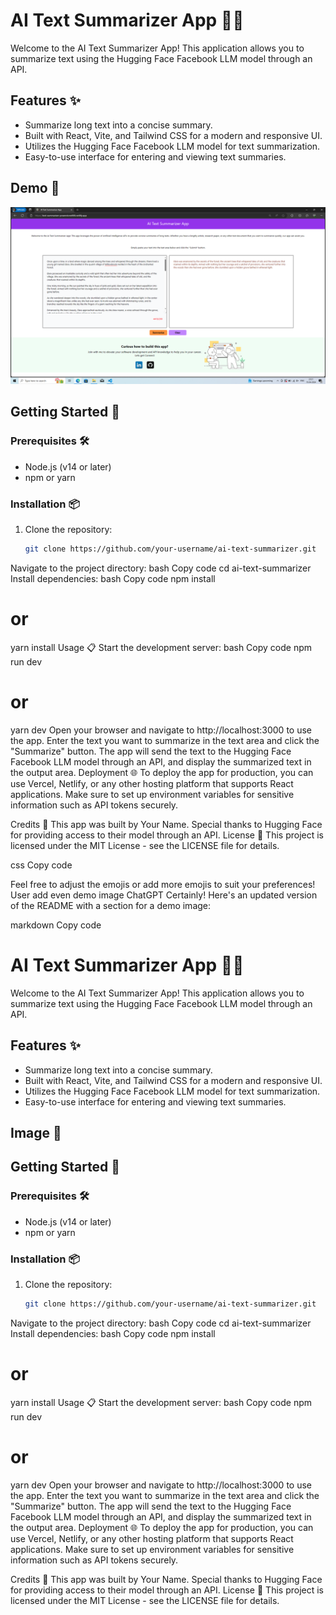 # AI Text Summarizer App 🤖📝

Welcome to the AI Text Summarizer App! This application allows you to summarize text using the Hugging Face Facebook LLM model through an API.

## Features ✨

- Summarize long text into a concise summary.
- Built with React, Vite, and Tailwind CSS for a modern and responsive UI.
- Utilizes the Hugging Face Facebook LLM model for text summarization.
- Easy-to-use interface for entering and viewing text summaries.

## Demo 📸
<img src="Screenshot (141).png" alt="AI text summarize srceenshot" alt="AI text summarize srceenshot">


## Getting Started 🚀

### Prerequisites 🛠️

- Node.js (v14 or later)
- npm or yarn

### Installation 📦

1. Clone the repository:

   ```bash
   git clone https://github.com/your-username/ai-text-summarizer.git
Navigate to the project directory:
bash
Copy code
cd ai-text-summarizer
Install dependencies:
bash
Copy code
npm install
# or
yarn install
Usage 📋
Start the development server:
bash
Copy code
npm run dev
# or
yarn dev
Open your browser and navigate to http://localhost:3000 to use the app.
Enter the text you want to summarize in the text area and click the "Summarize" button.
The app will send the text to the Hugging Face Facebook LLM model through an API, and display the summarized text in the output area.
Deployment 🌐
To deploy the app for production, you can use Vercel, Netlify, or any other hosting platform that supports React applications. Make sure to set up environment variables for sensitive information such as API tokens securely.

Credits 🙏
This app was built by Your Name.
Special thanks to Hugging Face for providing access to their model through an API.
License 📄
This project is licensed under the MIT License - see the LICENSE file for details.

css
Copy code

Feel free to adjust the emojis or add more emojis to suit your preferences!
User
add even demo image
ChatGPT
Certainly! Here's an updated version of the README with a section for a demo image:

markdown
Copy code
# AI Text Summarizer App 🤖📝

Welcome to the AI Text Summarizer App! This application allows you to summarize text using the Hugging Face Facebook LLM model through an API.

## Features ✨

- Summarize long text into a concise summary.
- Built with React, Vite, and Tailwind CSS for a modern and responsive UI.
- Utilizes the Hugging Face Facebook LLM model for text summarization.
- Easy-to-use interface for entering and viewing text summaries.

## Image 📸

## Getting Started 🚀

### Prerequisites 🛠️

- Node.js (v14 or later)
- npm or yarn

### Installation 📦

1. Clone the repository:

   ```bash
   git clone https://github.com/your-username/ai-text-summarizer.git
Navigate to the project directory:
bash
Copy code
cd ai-text-summarizer
Install dependencies:
bash
Copy code
npm install
# or
yarn install
Usage 📋
Start the development server:
bash
Copy code
npm run dev
# or
yarn dev
Open your browser and navigate to http://localhost:3000 to use the app.
Enter the text you want to summarize in the text area and click the "Summarize" button.
The app will send the text to the Hugging Face Facebook LLM model through an API, and display the summarized text in the output area.
Deployment 🌐
To deploy the app for production, you can use Vercel, Netlify, or any other hosting platform that supports React applications. Make sure to set up environment variables for sensitive information such as API tokens securely.

Credits 🙏
This app was built by Your Name.
Special thanks to Hugging Face for providing access to their model through an API.
License 📄
This project is licensed under the MIT License - see the LICENSE file for details.




